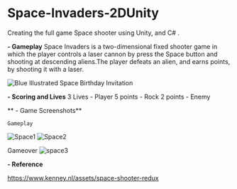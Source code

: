 # Space-Invaders-2DUnity
Creating the full game Space shooter using Unity, and C# .

**- Gameplay**
Space Invaders is a two-dimensional fixed shooter game in which the player controls a laser cannon by press the Space button and shooting at descending aliens.The player defeats an alien, and earns points, by shooting it with a laser.

![Blue Illustrated Space Birthday Invitation](https://github.com/Ahlamx6/Space-Invaders-2DUnity/assets/102240641/572f75eb-8ac6-4a1b-81b3-aba4bfafa9df)

**- Scoring and Lives**
3 Lives - Player
5 points - Rock
2 points - Enemy

 ** - Game Screenshots**
 
    Gameplay
![Space1](https://github.com/Ahlamx6/Space-Invaders-2DUnity/assets/102240641/0bae3775-1c9c-462f-9643-280bb14401b7)
![Space2](https://github.com/Ahlamx6/Space-Invaders-2DUnity/assets/102240641/21c7929a-f463-414b-b406-04b3afc3ebf9)

   Gameover
![space3](https://github.com/Ahlamx6/Space-Invaders-2DUnity/assets/102240641/19a3313a-ab9b-43a8-81c2-aa2786936b92)

**- Reference**

https://www.kenney.nl/assets/space-shooter-redux  
